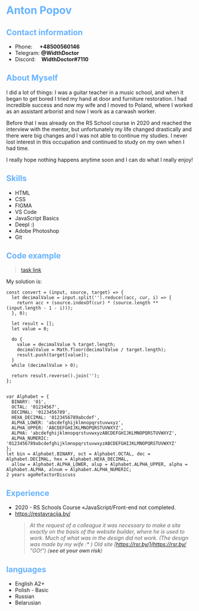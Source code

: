 # <span style="color:#66b2ff">Anton Popov</span>

## <span style="color:#66b2ff">Contact information</span>

- Phone:     **+48500560146**
- Telegram: **@WidthDoctor**
- Discord:    **WidthDoctor#7110**

## <span style="color:#66b2ff">About Myself</span>

I did a lot of things: I was a guitar teacher in a music school, and when it began to get bored I tried my hand at door and furniture restoration. I had incredible success and now my wife and I moved to Poland, where I worked as an assistant arborist and now I work as a carwash worker.

Before that I was already on the RS School course in 2020 and reached the interview with the mentor, but unfortunately my life changed drastically and there were big changes and I was not able to continue my studies. I never lost interest in this occupation and continued to study on my own when I had time.

I really hope nothing happens anytime soon and I can do what I really enjoy!

## <span style="color:#66b2ff">Skills</span>

- HTML
- CSS
- FIGMA
- VS Code
- JavaScript Basics
- Deepl :)
- Adobe Photoshop
- Git

## <span style="color:#66b2ff">Code example</span>

>[task link](https://www.codewars.com/kata/526a569ca578d7e6e300034e "GO!")

My solution is:

```
const convert = (input, source, target) => {
  let decimalValue = input.split('').reduce((acc, cur, i) => {
    return acc + (source.indexOf(cur) * (source.length ** (input.length - 1 - i)));
  }, 0);

  let result = [];
  let value = 0;

  do {
    value = decimalValue % target.length;
    decimalValue = Math.floor(decimalValue / target.length);
    result.push(target[value]);
  }
  while (decimalValue > 0);

  return result.reverse().join('');
};


var Alphabet = {
  BINARY: '01',
  OCTAL: '01234567',
  DECIMAL: '0123456789',
  HEXA_DECIMAL: '0123456789abcdef',
  ALPHA_LOWER: 'abcdefghijklmnopqrstuvwxyz',
  ALPHA_UPPER: 'ABCDEFGHIJKLMNOPQRSTUVWXYZ',
  ALPHA: 'abcdefghijklmnopqrstuvwxyzABCDEFGHIJKLMNOPQRSTUVWXYZ',
  ALPHA_NUMERIC: '0123456789abcdefghijklmnopqrstuvwxyzABCDEFGHIJKLMNOPQRSTUVWXYZ'
};
let bin = Alphabet.BINARY, oct = Alphabet.OCTAL, dec = Alphabet.DECIMAL, hex = Alphabet.HEXA_DECIMAL,
  allow = Alphabet.ALPHA_LOWER, alup = Alphabet.ALPHA_UPPER, alpha = Alphabet.ALPHA, alnum = Alphabet.ALPHA_NUMERIC;
2 years agoRefactorDiscuss
```

## <span style="color:#66b2ff">Experience</span>

- 2020 - RS Schools Course «JavaScript/Front-end not completed.
- [https://restavracija.by/ ](https://restavracija.by/ "GO!")
  > _At the request of a colleague it was necessary to make a site exactly on the basis of the website builder, where he is used to work. Much of what was in the design did not work. (The design was made by my wife :\* ) Old site [https://rsr.by/](https://rsr.by/ "GO!") (**see at your own risk**)_

## <span style="color:#66b2ff">languages</span>

- English A2+
- Polish - Basic
- Russian
- Belarusian
